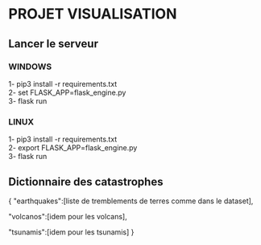 # PROJET VISUALISATION

## Lancer le serveur
### WINDOWS
1- pip3 install -r requirements.txt    
2- set FLASK_APP=flask_engine.py    
3- flask run    

### LINUX
1- pip3 install -r requirements.txt    
2- export FLASK_APP=flask_engine.py    
3- flask run    

## Dictionnaire des catastrophes

{
"earthquakes":[liste de tremblements de terres comme dans le dataset],

"volcanos":[idem pour les volcans],

"tsunamis":[idem pour les tsunamis]
}
